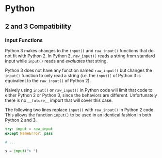# Python

## 2 and 3 Compatibility

### Input Functions
Python 3 makes changes to the `input()` and `raw_input()` functions that do not
fit with Python 2.  In Python 2, `raw_input()` reads a string from standard
input while `input()` reads and _evaluates_ that string.

Python 3 does not have any function named `raw_input()` but changes the
`input()` function to only read a string (i.e. the `input()` of Python 3 is
equivalent to the `raw_input()` of Python 2).

Naively using `input()` or `raw_input()` in Python code will limit that code to
either Python 2 or Python 3, since the behaviors are different.  Unfortunately
there is no `__future__` import that will cover this case.

The following two lines replace `input()` with `raw_input()` in Python 2 code.
This allows the function `input()` to be used in an identical fashion in both
Python 2 and 3.
```python
try: input = raw_input
except NameError: pass

# ...

s = input("> ")
```
